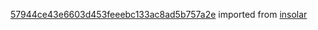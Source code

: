 [57944ce43e6603d453feeebc133ac8ad5b757a2e](https://github.com/insolar/insolar/commit/57944ce43e6603d453feeebc133ac8ad5b757a2e) imported from [insolar](https://github.com/insolar/insolar)

